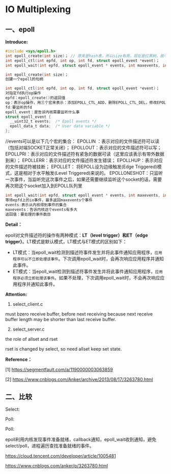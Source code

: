 # IO Multiplexing

## 一、epoll

**Introduce:**

```c
#include <sys/epoll.h>
int epoll_create(int size)；	// 原来是hash表，所以size有用，现在是红黑树，故不使用
int epoll_ctl(int epfd, int op, int fd, struct epoll_event *event)；
int epoll_wait(int epfd, struct epoll_event * events, int maxevents, int timeout);
```

```c
int epoll_create(int size)；
创建一个epoll的句柄
```

```c
int epoll_ctl(int epfd, int op, int fd, struct epoll_event *event)；
对指定fd执行op操作
epfd：epoll_create()的返回值
op：表示op操作，用三个宏来表示：添加EPOLL_CTL_ADD，删除EPOLL_CTL_DEL，修改EPOLL_CTL_MOD。分别添加、删除和修改对fd的监听事件
fd:要监听的fd
epoll_event：是告诉内核需要监听什么事
struct epoll_event {
  __uint32_t events;  /* Epoll events */
  epoll_data_t data;  /* User data variable */
};
```

//events可以是以下几个宏的集合：
EPOLLIN ：表示对应的文件描述符可以读（包括对端SOCKET正常关闭）；
EPOLLOUT：表示对应的文件描述符可以写；
EPOLLPRI：表示对应的文件描述符有紧急的数据可读（这里应该表示有带外数据到来）；
EPOLLERR：表示对应的文件描述符发生错误；
EPOLLHUP：表示对应的文件描述符被挂断；
EPOLLET： 将EPOLL设为边缘触发(Edge Triggered)模式，这是相对于水平触发(Level Triggered)来说的。
EPOLLONESHOT：只监听一次事件，当监听完这次事件之后，如果还需要继续监听这个socket的话，需要再次把这个socket加入到EPOLL队列里

```c
int epoll_wait(int epfd, struct epoll_event * events, int maxevents, int timeout);
等待epfd上的io事件，最多返回maxevents个事件
events:表示从内核得到事件的集合
maxevents：告诉内核这个events有多大
返回值：要处理的事件数目
```

**Detail：**

epoll对文件描述符的操作有两种模式：**LT（level trigger）**和**ET（edge trigger）**。LT模式是默认模式，LT模式与ET模式的区别如下：

- LT模式：当epoll_wait检测到描述符事件发生并将此事件通知应用程序，`应用程序可以不立即处理该事件`。下次调用epoll_wait时，会再次响应应用程序并通知此事件。
- ET模式：当epoll_wait检测到描述符事件发生并将此事件通知应用程序，`应用程序必须立即处理该事件`。如果不处理，下次调用epoll_wait时，不会再次响应应用程序并通知此事件。

**Attention:** 

1. select_client.c 

must bzero receive buffer, before next receiving
because next receive buffer length may be shorter than last receive buffer.

2. select_server.c

the role of allset and rset

rset is changed by select, so need allset keep set state.

**Reference：**

[1] https://segmentfault.com/a/1190000003063859

[2] https://www.cnblogs.com/Anker/archive/2013/08/17/3263780.html

## 二、比较

Select:

Poll:

Poll:





epoll利用内核发现事件准备就绪，callback通知，epoll_wait收到通知，避免select/poll，进程遍历查找准备就绪的事件。





https://cloud.tencent.com/developer/article/1005481

https://www.cnblogs.com/anker/p/3263780.html